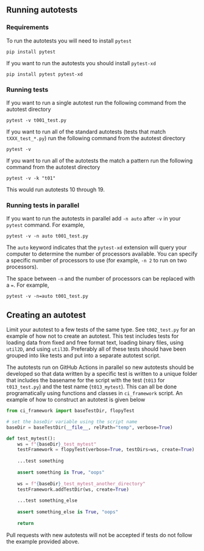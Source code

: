 ## Running autotests

### Requirements
To run the autotests you will need to install `pytest`

    pip install pytest

If you want to run the autotests you should install `pytest-xd`

    pip install pytest pytest-xd

### Running tests
If you want to run a single autotest run the following command from the 
autotest directory

    pytest -v t001_test.py

If you want to run all of the standard autotests (tests that match 
`tXXX_test_*.py`) run the following command from the autotest directory

    pytest -v 

If you want to run all of the autotests the match a pattern run the following
command from the autotest directory

    pytest -v -k "t01"

This would run autotests 10 through 19.


### Running tests in parallel

If you want to run the autotests in parallel add `-n auto` after `-v` in your
`pytest` command. For example,

    pytest -v -n auto t001_test.py

The `auto` keyword indicates that the `pytest-xd` extension will query your 
computer to determine the number of processors available. You can specify a 
specific number of processors to use (for example, `-n 2` to run on two 
processors). 

The space between `-n` and the number of processors can be replaced with a
`=`. For example,

    pytest -v -n=auto t001_test.py


## Creating an autotest

Limit your autotest to a few tests of the same type. See `t002_test.py` for 
an example of how not to create an autotest. This test includes tests for 
loading data from fixed and free format text, loading binary files, using 
`util2D`, and using `util3D`. Preferably all of these tests should have 
been grouped into like tests and put into a separate autotest script.  

The autotests run on GitHub Actions in parallel so new autotests should be
developed so that data written by a specific test is written to a 
unique folder that includes the basename for the script with the test (`t013` 
for `t013_test.py`) and the test name (`t013_mytest`). This can all be done
programatically using functions and classes in `ci_framework` script. An
example of how to construct an autotest is given below

```python
from ci_framework import baseTestDir, flopyTest

# set the baseDir variable using the script name
baseDir = baseTestDir(__file__, relPath="temp", verbose=True)

def test_mytest():
    ws = f"{baseDir}_test_mytest"
    testFramework = flopyTest(verbose=True, testDirs=ws, create=True)
    
    ...test something
    
    assert something is True, "oops"
    
    ws = f"{baseDir}_test_mytest_another_directory"
    testFramework.addTestDir(ws, create=True)
    
    ...test something_else
    
    assert something_else is True, "oops"
    
    return

```

Pull requests with new autotests will not be accepted if tests do not follow
the example provided above.
